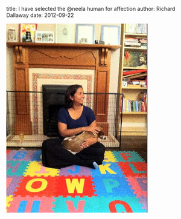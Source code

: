 
title: I have selected the @neela human for affection
author: Richard Dallaway
date: 2012-09-22

<div>
				<a href="/media/Iphoto.JPG">
					<img width="374" src="/media/Iphoto.JPG.500.JPG" height="500"></img>
			  </a>
			</div>



  


    